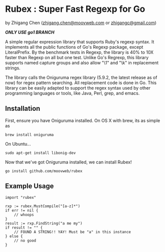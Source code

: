 # Rubex : Super Fast Regexp for Go #
by Zhigang Chen (zhigang.chen@moovweb.com or zhigangc@gmail.com)

***ONLY USE go1 BRANCH***

A simple regular expression library that supports Ruby's regexp syntax. It implements all the public functions of Go's Regexp package, except LiteralPrefix. By the benchmark tests in Regexp, the library is 40% to 10X faster than Regexp on all but one test. Unlike Go's Regrexp, this library supports named capture groups and also allow "\\1" and "\\k<name>" in replacement strings.

The library calls the Oniguruma regex library (5.9.2, the latest release as of now) for regex pattern searching. All replacement code is done in Go. This library can be easily adapted to support the regex syntax used by other programming languages or tools, like Java, Perl, grep, and emacs.

## Installation ##

First, ensure you have Oniguruma installed. On OS X with brew, its as simple as
    
    brew install oniguruma
    
On Ubuntu...

    sudo apt-get install libonig-dev

Now that we've got Oniguruma installed, we can install Rubex!

    go install github.com/moovweb/rubex

## Example Usage ##

    import "rubex"
    
    rxp := rubex.MustCompile("[a-z]*")
    if err != nil {
        // whoops
    }
    result := rxp.FindString("a me my")
    if result != "" {
        // FOUND A STRING!! YAY! Must be "a" in this instance
    } else {
        // no good
    }

